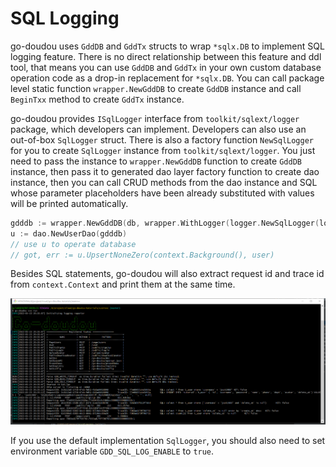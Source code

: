 # SQL Logging

go-doudou uses `GddDB` and `GddTx` structs to wrap `*sqlx.DB` to implement SQL logging feature. There is no direct relationship between this feature and ddl tool, that means you can use `GddDB` and `GddTx` in your own custom database operation code as a drop-in replacement for `*sqlx.DB`. You can call package level static function `wrapper.NewGddDB` to create `GddDB` instance and call `BeginTxx` method to create `GddTx` instance.

go-doudou provides `ISqlLogger` interface from `toolkit/sqlext/logger` package, which developers can implement. Developers can also use an out-of-box `SqlLogger` struct. 
There is also a factory function `NewSqlLogger` for you to create `SqlLogger` instance from `toolkit/sqlext/logger`. You just need to pass the instance to `wrapper.NewGddDB` function to create `GddDB` instance, then pass it to generated dao layer factory function to create dao instance, then you can call CRUD methods from the dao instance and SQL whose parameter placeholders have been already substituted with values will be printed automatically.

```go
gdddb := wrapper.NewGddDB(db, wrapper.WithLogger(logger.NewSqlLogger(log.Default())))
u := dao.NewUserDao(gdddb)
// use u to operate database
// got, err := u.UpsertNoneZero(context.Background(), user)
```

Besides SQL statements, go-doudou will also extract request id and trace id from `context.Context` and print them at the same time.

![go-doudou输出sql查询日志](/images/logscreenshot.png)

If you use the default implementation `SqlLogger`, you should also need to set environment variable `GDD_SQL_LOG_ENABLE` to `true`.
